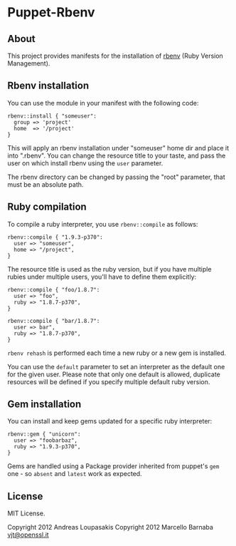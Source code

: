 # Puppet-Rbenv

## About

This project provides manifests for the installation of
[rbenv](https://github.com/sstephenson/rbenv) (Ruby Version Management).


## Rbenv installation

You can use the module in your manifest with the following code:

```
rbenv::install { "someuser":
  group => 'project'
  home  => '/project'
}
```

This will apply an rbenv installation under "someuser" home dir
and place it into ".rbenv". You can change the resource title to
your taste, and pass the user on which install rbenv using the
`user` parameter.

The rbenv directory can be changed by passing the "root" parameter,
that must be an absolute path.

## Ruby compilation

To compile a ruby interpreter, you use `rbenv::compile` as follows:

```
rbenv::compile { "1.9.3-p370":
  user => "someuser",
  home => "/project",
}
```

The resource title is used as the ruby version, but if you have
multiple rubies under multiple users, you'll have to define them
explicitly:

```
rbenv::compile { "foo/1.8.7":
  user => "foo",
  ruby => "1.8.7-p370",
}

rbenv::compile { "bar/1.8.7":
  user => bar",
  ruby => "1.8.7-p370",
}
```

`rbenv rehash` is performed each time a new ruby or a new gem is
installed.

You can use the `default` parameter to set an interpreter as the
default one for the given user. Please note that only one default
is allowed, duplicate resources will be defined if you specify
multiple default ruby version.

## Gem installation

You can install and keep gems updated for a specific ruby interpreter:

```
rbenv::gem { "unicorn":
  user => "foobarbaz",
  ruby => "1.9.3-p370",
}
```

Gems are handled using a Package provider inherited from puppet's
`gem` one - so `absent` and `latest` work as expected.

## License

MIT License.

Copyright 2012 Andreas Loupasakis
Copyright 2012 Marcello Barnaba <vjt@openssl.it>
